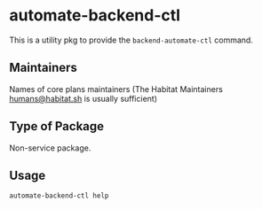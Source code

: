 # automate-backend-ctl

This is a utility pkg to provide the `backend-automate-ctl` command.

## Maintainers

Names of core plans maintainers (The Habitat Maintainers humans@habitat.sh is usually sufficient)

## Type of Package

Non-service package.

## Usage

`automate-backend-ctl help`